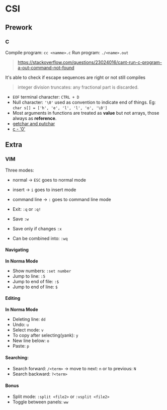 # CSI


## Prework

### C

Compile program: `cc <namme>.c`
Run program: `./<name>.out`
> https://stackoverflow.com/questions/23024016/cant-run-c-program-a-out-command-not-found

It's able to check if escape sequences are right or not still compiles

> integer division truncates: any fractional part is discarded.

* `EOF` terminal character: `CTRL + D`
* Null character: `'\0'` used as convention to indicate end of things. Eg: `char s[] = ['h', 'e', 'l', 'l', 'o', '\0']`
* Most arguments in functions are treated as **value** but not arrays, those always as **reference**.
* [getchar and putchar](https://stackoverflow.com/questions/17552458/theory-behind-getchar-and-putchar-functions)
* [c - '0'](https://stackoverflow.com/a/7403877/3364845)


## Extra

### VIM
Three modes:
* normal -> `ESC` goes to normal mode
* insert  -> `i` goes to insert mode
* command line -> `:` goes to command line mode

* Exit: `:q` or `:q!`
* Save `:w`
* Save only if changes `:x`
* Can be combined into: `:wq`


#### Navigating

**In Norma Mode**

* Show numbers: `:set number`
* Jump to line: `:5`
* Jump to end of file: `:$`
* Jump to end of line: `$`

<!-- https://opensource.com/article/19/3/getting-started-vim -->


#### Editing

**In Norma Mode**
* Deleting line: `dd`
* Undo: `u`
* Select mode: `v`
* To copy after selecting(yank): `y`
* New line below: `o`
* Paste: `p`


#### Searching:

* Search forward: `/<term>` -> move to next: `n` or to previous: `N`
* Search backward: `?<term>`


#### Bonus

* Split mode: `:split <file2>` or `:vsplit <file2>`
* Toggle between panels: `ww`